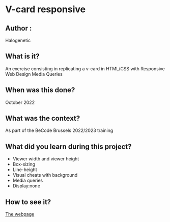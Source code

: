 # V-card responsive 

## Author :
Halogenetic

## What is it?
An exercise consisting in replicating a v-card in HTML/CSS with Responsive Web Design Media Queries

## When was this done?
October 2022

## What was the context?
As part of the BeCode Brussels 2022/2023 training

## What did you learn during this project?
- Viewer width and viewer height
- Box-sizing
- Line-height
- Visual cheats with background
- Media queries
- Display:none

## How to see it?
[The webpage](http://htmlpreview.github.io/?https://github.com/Halogenetic/vcard-responsive/blob/master/index.html)
